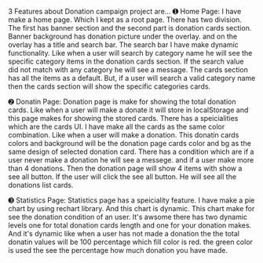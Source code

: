 3 Features about Donation campaign project are...
➊ Home Page: I have make a home page. Which I kept as a root page. There has two division. The first has banner section and the second part is donation cards section. Banner background has donation picture under the overlay. and on the overlay has a title and search bar. The search bar I have make dynamic functionality. Like when a user will search by category name he will see the specific category items in the donation cards section. If the search value did not match with any category he will see a message. The cards section has all the items as a default. But, if a user will search a valid category name then the cards section will show the specific categories cards.

➋ Donatin Page: Donation page is make for showing the total donation cards. Like when a user will make a donate it will store in localStorage and this page makes for showing the stored cards. There has a speicialities which are the cards UI. I have make all the cards as the same color combination. Like when a user will make a donation. This donatin cards colors and background will be the donation page cards color and bg as the same design of selected donation card. There has a condition which are if a user never make a donation he will see a messege. and if a user make more than 4 donations. Then the donation page will show 4 items with show a see all button. If the user will click the see all button. He will see all the donations list cards.

➌ Statistics Page: Statistics page has a speiciality feature. I have make a pie chart by using rechart library. And this chart is dynamic. This chart make for see the donation condition of an user. It's awsome there has two dynamic levels one for total donation cards length and one for your donation makes. And it's dynamic like when a user has not made a donation the the total donatin values will be 100 percentage which fill color is red. the green color is used the see the percentage how much donation you have made.









